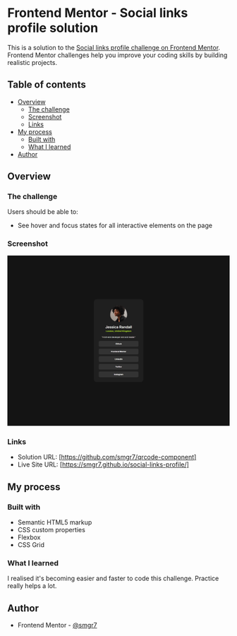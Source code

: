 # Frontend Mentor - Social links profile solution

This is a solution to the [Social links profile challenge on Frontend Mentor](https://www.frontendmentor.io/challenges/social-links-profile-UG32l9m6dQ). Frontend Mentor challenges help you improve your coding skills by building realistic projects.

## Table of contents

- [Overview](#overview)
  - [The challenge](#the-challenge)
  - [Screenshot](#screenshot)
  - [Links](#links)
- [My process](#my-process)
  - [Built with](#built-with)
  - [What I learned](#what-i-learned)
- [Author](#author)

## Overview

### The challenge

Users should be able to:

- See hover and focus states for all interactive elements on the page

### Screenshot

![](./screenshot.png)

### Links

- Solution URL: [https://github.com/smgr7/qrcode-component]
- Live Site URL: [https://smgr7.github.io/social-links-profile/]

## My process

### Built with

- Semantic HTML5 markup
- CSS custom properties
- Flexbox
- CSS Grid

### What I learned

I realised it's becoming easier and faster to code this challenge. Practice really helps a lot.

## Author

- Frontend Mentor - [@smgr7](https://www.frontendmentor.io/profile/smgr7)

